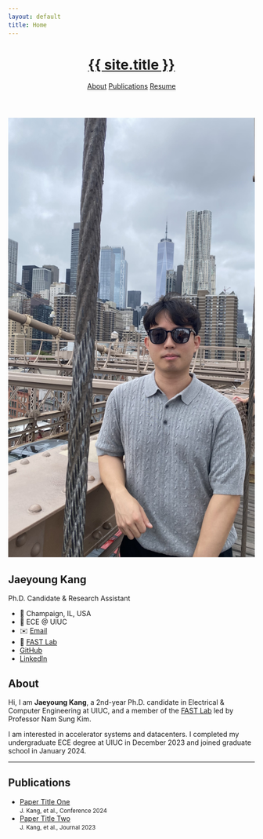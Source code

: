 ```yaml
---
layout: default
title: Home
---
```


<!-- Font Awesome for icons -->
<link
  rel="stylesheet"
  href="https://cdnjs.cloudflare.com/ajax/libs/font-awesome/6.4.2/css/all.min.css"
  crossorigin="anonymous"
  referrerpolicy="no-referrer"
/>
<!-- Your custom CSS -->
<link rel="stylesheet" href="assets/css/style.css">
<body>
    <header class="site-header">
        <div class="header-container">
        <h1><a href="{{ "/" | relative_url }}">{{ site.title }}</a></h1>
        <nav class="site-nav">
            <a href="{{ "/#about"        | relative_url }}">About</a>
            <a href="{{ "/#publications" | relative_url }}">Publications</a>
            <a href="{{ "/assets/resume/YourResume.pdf" | relative_url }}" target="_blank">Resume</a>
        </nav>
        </div>
    </header>
    <div class="profile-container">
  <!-- LEFT COLUMN -->
  <div class="profile-sidebar">
    <img src="assets/img/profile_pic.jpg" alt="Jaeyoung Kang">
    <h2>Jaeyoung Kang</h2>
    <p>Ph.D. Candidate & Research Assistant</p>
    <ul>
        <li>
            <span class="icon">📍</span>
            <span class="label">Champaign, IL, USA</span>
        </li>
        <li>
            <span class="icon">🏫</span>
            <span class="label">ECE @ UIUC</span>
        </li>
        <li>
            <span class="icon">✉️</span>
            <span class="label"><a href="mailto:jaeyoung@illinois.edu">Email</a></span>
        </li>
        <li>
            <span class="icon">🔗</span>
            <span class="label"><a href="https://fast.ece.illinois.edu/">FAST Lab</a></span>
        </li>
        <li>
            <span class="icon"><i class="fab fa-github"></i></span>
            <span class="label"><a href="https://github.com/Jae0504" target="_blank">GitHub</a></span>
        </li>
        <li>
            <span class="icon"><i class="fab fa-linkedin"></i></span>
            <span class="label"><a href="https://www.linkedin.com/in/jaeyoung-kang-653aa8250/" target="_blank">LinkedIn</a></span>
        </li>
    </ul>
  </div>
  <!-- RIGHT COLUMN -->
  <div class="profile-main">
    <section id="about">
    <h1>About</h1>
    <p>Hi, I am <strong>Jaeyoung Kang</strong>, a 2nd-year Ph.D. candidate in Electrical & Computer Engineering at UIUC, and a member of the <a href="https://fast.ece.illinois.edu/">FAST Lab</a> led by Professor Nam Sung Kim.</p>
    <p>I am interested in accelerator systems and datacenters. I completed my undergraduate ECE degree at UIUC in December 2023 and joined graduate school in January 2024.</p>
    </section>
    <hr class="divider"/>
    <section id="publications">
    <h1>Publications</h1>
    <ul class="pub-list">
        <li><a href="…">Paper Title One</a><br/>
            <small>J. Kang, et al., Conference 2024</small>
        </li>
        <li><a href="…">Paper Title Two</a><br/>
            <small>J. Kang, et al., Journal 2023</small>
        </li>
    </ul>
    </section>
  </div>
</div>

</body>